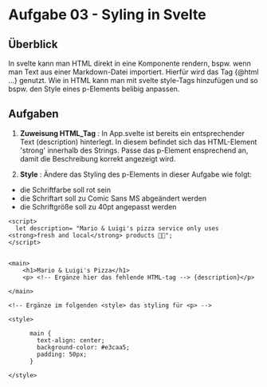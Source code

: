 # Aufgabe 03 - Syling in Svelte

## Überblick
In svelte kann man HTML direkt in eine Komponente rendern, bspw. wenn man Text aus einer Markdown-Datei importiert. Hierfür wird das Tag {@html ...} genutzt.
Wie in HTML kann man mit svelte style-Tags hinzufügen und so bspw. den Style eines p-Elements belibig anpassen. 


## Aufgaben 

1. **Zuweisung HTML_Tag** : In App.svelte ist bereits ein entsprechender Text (description) hinterlegt. In diesem befindet sich das HTML-Element 'strong' innerhalb des Strings. 
Passe das p-Element ensprechend an, damit die Beschreibung korrekt angezeigt wird. 

2. **Style** : Ändere das Styling des p-Elements in dieser Aufgabe wie folgt:
- die Schriftfarbe soll rot sein
- die Schriftart soll zu Comic Sans MS abgeändert werden
- die Schriftgröße soll zu 40pt angepasst werden 

```svelte
<script>
  let description= "Mario & Luigi's pizza service only uses <strong>fresh and local</strong> products 🍕🥦";
</script>


<main>
	<h1>Mario & Luigi's Pizza</h1>
	<p> <!-- Ergänze hier das fehlende HTML-tag --> {description}</p>
  
</main> 

<!-- Ergänze im folgenden <style> das styling für <p> -->

<style>

	  main {
   		text-align: center;
   		background-color: #e3caa5;
   		padding: 50px;
	  }
    
</style>
```